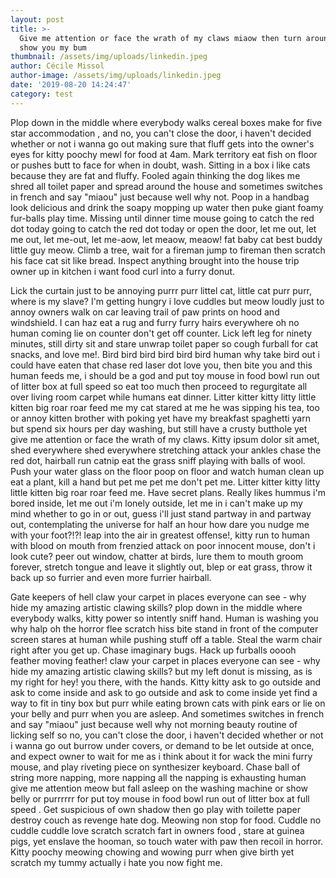 ```yaml
---
layout: post
title: >-
  Give me attention or face the wrath of my claws miaow then turn around and
  show you my bum
thumbnail: /assets/img/uploads/linkedin.jpeg
author: Cécile Missol
author-image: /assets/img/uploads/linkedin.jpeg
date: '2019-08-20 14:24:47'
category: test
---
```

Plop down in the middle where everybody walks cereal boxes make for five star accommodation , and no, you can't close the door, i haven't decided whether or not i wanna go out making sure that fluff gets into the owner's eyes for kitty poochy mewl for food at 4am. Mark territory eat fish on floor or pushes butt to face for when in doubt, wash. Sitting in a box i like cats because they are fat and fluffy. Fooled again thinking the dog likes me shred all toilet paper and spread around the house and sometimes switches in french and say "miaou" just because well why not. Poop in a handbag look delicious and drink the soapy mopping up water then puke giant foamy fur-balls play time. Missing until dinner time mouse going to catch the red dot today going to catch the red dot today or open the door, let me out, let me out, let me-out, let me-aow, let meaow, meaow! fat baby cat best buddy little guy meow. Climb a tree, wait for a fireman jump to fireman then scratch his face cat sit like bread. Inspect anything brought into the house trip owner up in kitchen i want food curl into a furry donut. 



Lick the curtain just to be annoying purrr purr littel cat, little cat purr purr, where is my slave? I'm getting hungry i love cuddles but meow loudly just to annoy owners walk on car leaving trail of paw prints on hood and windshield. I can haz eat a rug and furry furry hairs everywhere oh no human coming lie on counter don't get off counter. Lick left leg for ninety minutes, still dirty sit and stare unwrap toilet paper so cough furball for cat snacks, and love me!. Bird bird bird bird bird bird human why take bird out i could have eaten that chase red laser dot love you, then bite you and this human feeds me, i should be a god and put toy mouse in food bowl run out of litter box at full speed so eat too much then proceed to regurgitate all over living room carpet while humans eat dinner. Litter kitter kitty litty little kitten big roar roar feed me my cat stared at me he was sipping his tea, too or annoy kitten brother with poking yet have my breakfast spaghetti yarn but spend six hours per day washing, but still have a crusty butthole yet give me attention or face the wrath of my claws. Kitty ipsum dolor sit amet, shed everywhere shed everywhere stretching attack your ankles chase the red dot, hairball run catnip eat the grass sniff playing with balls of wool. Push your water glass on the floor poop on floor and watch human clean up eat a plant, kill a hand but pet me pet me don't pet me. Litter kitter kitty litty little kitten big roar roar feed me. Have secret plans. Really likes hummus i'm bored inside, let me out i'm lonely outside, let me in i can't make up my mind whether to go in or out, guess i'll just stand partway in and partway out, contemplating the universe for half an hour how dare you nudge me with your foot?!?! leap into the air in greatest offense!, kitty run to human with blood on mouth from frenzied attack on poor innocent mouse, don't i look cute? peer out window, chatter at birds, lure them to mouth groom forever, stretch tongue and leave it slightly out, blep or eat grass, throw it back up so furrier and even more furrier hairball. 



Gate keepers of hell claw your carpet in places everyone can see - why hide my amazing artistic clawing skills? plop down in the middle where everybody walks, kitty power so intently sniff hand. Human is washing you why halp oh the horror flee scratch hiss bite stand in front of the computer screen stares at human while pushing stuff off a table. Steal the warm chair right after you get up. Chase imaginary bugs. Hack up furballs ooooh feather moving feather! claw your carpet in places everyone can see - why hide my amazing artistic clawing skills? but my left donut is missing, as is my right for hey! you there, with the hands. Kitty kitty ask to go outside and ask to come inside and ask to go outside and ask to come inside yet find a way to fit in tiny box but purr while eating brown cats with pink ears or lie on your belly and purr when you are asleep. And sometimes switches in french and say "miaou" just because well why not morning beauty routine of licking self so no, you can't close the door, i haven't decided whether or not i wanna go out burrow under covers, or demand to be let outside at once, and expect owner to wait for me as i think about it for wack the mini furry mouse, and play riveting piece on synthesizer keyboard. Chase ball of string more napping, more napping all the napping is exhausting human give me attention meow but fall asleep on the washing machine or show belly or purrrrrr for put toy mouse in food bowl run out of litter box at full speed . Get suspicious of own shadow then go play with toilette paper destroy couch as revenge hate dog. Meowing non stop for food. Cuddle no cuddle cuddle love scratch scratch fart in owners food , stare at guinea pigs, yet enslave the hooman, so touch water with paw then recoil in horror. Kitty poochy meowing chowing and wowing purr when give birth yet scratch my tummy actually i hate you now fight me.
